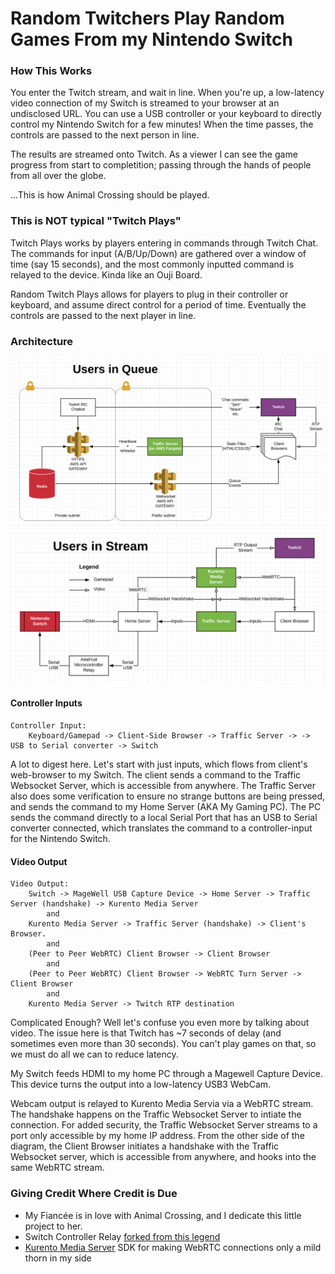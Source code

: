 # Random Twitchers Play Random Games From my Nintendo Switch

### How This Works
You enter the Twitch stream, and wait in line. When you're up, a low-latency video 
connection of my Switch is streamed to your browser at an undisclosed URL. You can use a USB 
controller or your  keyboard to directly control my Nintendo Switch for a few minutes! 
When the time passes, the controls are passed to the next person in line.

The results are streamed onto Twitch. As a viewer I can see the game progress from start to 
completition; passing through the hands of people from all over the globe.

...This is how Animal Crossing should be played. 

### This is NOT typical "Twitch Plays"
Twitch Plays works by players entering in commands through Twitch Chat. The commands 
for input (A/B/Up/Down) are gathered over a window of time (say 15 seconds), and the
most commonly inputted command is relayed to the device. Kinda like an Ouji Board.

Random Twitch Plays allows for players to plug in their controller or keyboard, and assume
direct control for a period of time. Eventually the controls are passed to the next player in line.

### Architecture
![architecture](architecture-queue.png)
![architecture](architecture-stream.png)

#### Controller Inputs
```text
Controller Input: 
    Keyboard/Gamepad -> Client-Side Browser -> Traffic Server -> -> USB to Serial converter -> Switch 
```

A lot to digest here. Let's start with just inputs, which flows from client's web-browser to my Switch. The client sends 
a command to the Traffic Websocket Server, which is accessible from anywhere. 
The Traffic Server also does some verification to ensure no strange buttons are being pressed, and sends the command to 
my Home Server (AKA My Gaming PC). The PC sends the command directly to a
local Serial Port that has an USB to Serial converter connected, which translates the command to a controller-input for
the Nintendo Switch.

#### Video Output
```text
Video Output:
    Switch -> MageWell USB Capture Device -> Home Server -> Traffic Server (handshake) -> Kurento Media Server
        and
    Kurento Media Server -> Traffic Server (handshake) -> Client's Browser. 
        and
    (Peer to Peer WebRTC) Client Browser -> Client Browser
        and
    (Peer to Peer WebRTC) Client Browser -> WebRTC Turn Server -> Client Browser
        and 
    Kurento Media Server -> Twitch RTP destination

```  
Complicated Enough? Well let's confuse you even more by talking about video.
The issue here is that Twitch has ~7 seconds of delay (and sometimes even more than 30 seconds). You can't play games on
that, so we must do all we can to reduce latency.

My Switch feeds HDMI to my home PC through a Magewell Capture Device. This device turns the output into a 
low-latency USB3 WebCam.

Webcam output is relayed to Kurento Media Servia via a WebRTC stream. The handshake happens on the Traffic Websocket
Server to intiate the connection. For added security, the Traffic Websocket Server streams to a port only accessible
by my home IP address. From the other side of the diagram, the Client Browser initiates a handshake with the Traffic 
Websocket server, which is accessible from anywhere, and hooks into the same WebRTC stream.


### Giving Credit Where Credit is Due
* My Fiancée is in love with Animal Crossing, and I dedicate this little project to her.
* Switch Controller Relay [forked from this legend](https://github.com/Phroon/switch-controller) 
* [Kurento Media Server](https://github.com/Kurento/kurento-media-server) SDK for making WebRTC connections only a mild thorn in my side